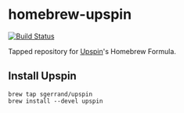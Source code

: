 # homebrew-upspin

[![Build Status](https://travis-ci.org/sgerrand/homebrew-upspin.svg?branch=master)](https://travis-ci.org/sgerrand/homebrew-upspin)

Tapped repository for [Upspin](https://upspin.io)'s Homebrew Formula.

## Install Upspin

    brew tap sgerrand/upspin
    brew install --devel upspin
